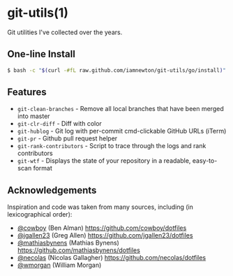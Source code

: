 # git-utils(1)

Git utilities I've collected over the years.

## One-line Install

```bash
$ bash -c "$(curl -#fL raw.github.com/iamnewton/git-utils/go/install)"
```

## Features

* `git-clean-branches` - Remove all local branches that have been merged into master
* `git-clr-diff` - Diff with color
* `git-hublog` - Git log with per-commit cmd-clickable GitHub URLs (iTerm)
* `git-pr` - Github pull request helper
* `git-rank-contributors` - Script to trace through the logs and rank contributors
* `git-wtf` - Displays the state of your repository in a readable, easy-to-scan format

## Acknowledgements

Inspiration and code was taken from many sources, including (in lexicographical order):

* [@cowboy](https://github.com/cowboy) (Ben Alman) https://github.com/cowboy/dotfiles
* [@jgallen23](https://github.com/jgallen23) (Greg Allen) https://github.com/jgallen23/dotfiles
* [@mathiasbynens](https://github.com/mathiasbynens) (Mathias Bynens) https://github.com/mathiasbynens/dotfiles
* [@necolas](https://github.com/necolas) (Nicolas Gallagher) https://github.com/necolas/dotfiles
* [@wmorgan](https://github.com/wmorgan) (William Morgan)
